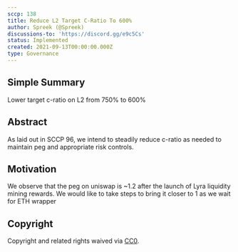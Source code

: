 ```yaml
---
sccp: 138
title: Reduce L2 Target C-Ratio To 600%
author: Spreek (@Spreek)
discussions-to: 'https://discord.gg/e9c5Cs'
status: Implemented
created: 2021-09-13T00:00:00.000Z
type: Governance
---
```


## Simple Summary

<!--"If you can't explain it simply, you don't understand it well enough." Provide a simplified and layman-accessible explanation of the SCCP.-->

Lower target c-ratio on L2 from 750% to 600%

## Abstract

<!--A short (~200 word) description of the variable change proposed.-->

As laid out in SCCP 96, we intend to steadily reduce c-ratio as needed to maintain peg and appropriate risk controls.

## Motivation

<!--The motivation is critical for SCCPs that want to update variables within Synthetix. It should clearly explain why the existing variable is not incentive aligned. SCCP submissions without sufficient motivation may be rejected outright.-->

We observe that the peg on uniswap is ~1.2 after the launch of Lyra liquidity mining rewards. We would like to take steps to bring it closer to 1 as we wait for ETH wrapper

## Copyright

Copyright and related rights waived via [CC0](https://creativecommons.org/publicdomain/zero/1.0/).
